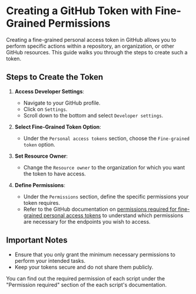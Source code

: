 # Creating a GitHub Token with Fine-Grained Permissions

Creating a fine-grained personal access token in GitHub allows you to perform specific actions within a repository, an organization, or other GitHub resources. This guide walks you through the steps to create such a token.

## Steps to Create the Token

1. **Access Developer Settings**:
   - Navigate to your GitHub profile.
   - Click on `Settings`.
   - Scroll down to the bottom and select `Developer settings`.

2. **Select Fine-Grained Token Option**:
   - Under the `Personal access tokens` section, choose the `Fine-grained token` option.

3. **Set Resource Owner**:
   - Change the `Resource owner` to the organization for which you want the token to have access.

4. **Define Permissions**:
   - Under the `Permissions` section, define the specific permissions your token requires.
   - Refer to the GitHub documentation on [permissions required for fine-grained personal access tokens](https://docs.github.com/en/rest/overview/permissions-required-for-fine-grained-personal-access-tokens?apiVersion=2022-11-28) to understand which permissions are necessary for the endpoints you wish to access.

## Important Notes

- Ensure that you only grant the minimum necessary permissions to perform your intended tasks.
- Keep your tokens secure and do not share them publicly.

You can find out the required permission of each script under the "Permission required" section of the each script's documentation.
